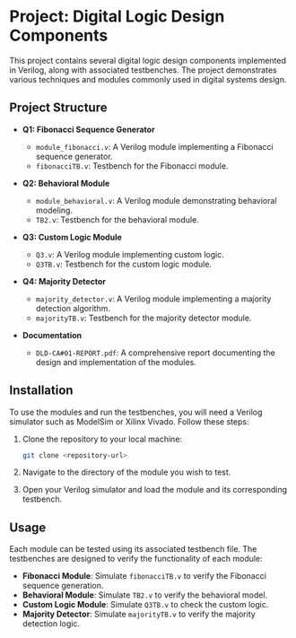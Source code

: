 
# Project: Digital Logic Design Components

This project contains several digital logic design components implemented in Verilog, along with associated testbenches. The project demonstrates various techniques and modules commonly used in digital systems design.

## Project Structure

- **Q1: Fibonacci Sequence Generator**
  - `module_fibonacci.v`: A Verilog module implementing a Fibonacci sequence generator.
  - `fibonacciTB.v`: Testbench for the Fibonacci module.

- **Q2: Behavioral Module**
  - `module_behavioral.v`: A Verilog module demonstrating behavioral modeling.
  - `TB2.v`: Testbench for the behavioral module.

- **Q3: Custom Logic Module**
  - `Q3.v`: A Verilog module implementing custom logic.
  - `Q3TB.v`: Testbench for the custom logic module.

- **Q4: Majority Detector**
  - `majority_detector.v`: A Verilog module implementing a majority detection algorithm.
  - `majorityTB.v`: Testbench for the majority detector module.

- **Documentation**
  - `DLD-CA#01-REPORT.pdf`: A comprehensive report documenting the design and implementation of the modules.

## Installation

To use the modules and run the testbenches, you will need a Verilog simulator such as ModelSim or Xilinx Vivado. Follow these steps:

1. Clone the repository to your local machine:
   ```bash
   git clone <repository-url>
   ```

2. Navigate to the directory of the module you wish to test.

3. Open your Verilog simulator and load the module and its corresponding testbench.

## Usage

Each module can be tested using its associated testbench file. The testbenches are designed to verify the functionality of each module:

- **Fibonacci Module**: Simulate `fibonacciTB.v` to verify the Fibonacci sequence generation.
- **Behavioral Module**: Simulate `TB2.v` to verify the behavioral model.
- **Custom Logic Module**: Simulate `Q3TB.v` to check the custom logic.
- **Majority Detector**: Simulate `majorityTB.v` to verify the majority detection logic.

